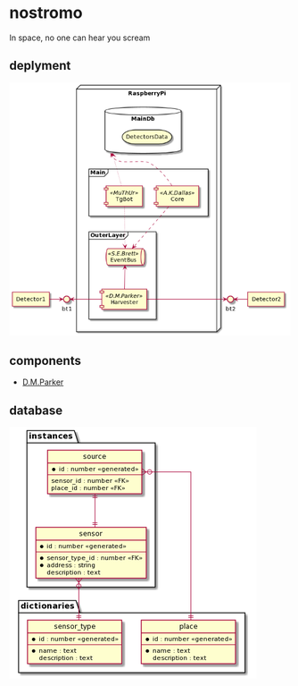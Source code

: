 # nostromo
In space, no one can hear you scream

## deplyment

![deployment](docs/diagrams/out/deployment/index/deployment.png)

## components

* [D.M.Parker](https://github.com/Tzota/nostromo-parker)

## database
![database](docs/diagrams/out/db/er/MainDB.png)
